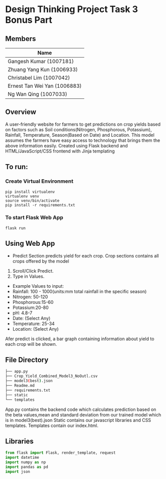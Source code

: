 # Design Thinking Project Task 3 Bonus Part

## Members
| Name                          | 
| ----------------------------- | 
| Gangesh Kumar (1007181)       |              
| Zhuang Yang Kun (1006933)     |             
| Christabel Lim (1007042)      |              
| Ernest Tan Wei Yan (1006883)  |              
| Ng Wan Qing (1007033)         |

## Overview
A user-friendly website for farmers to get predictions on crop yields based on factors such as Soil conditions(Nitrogen, Phosphorous, Potassium), Rainfall, Temperature, Season(Based on Date) and Location. This model assumes the farmers have easy access to technology that brings them the above information easily. Created using Flask backend and HTML/JavaScript/CSS frontend with Jinja templating

## To run:
### Create Virtual Environment 
```shell
pip install virtualenv
virtualenv venv
source venv/bin/activate
pip install -r requirements.txt
```
### To start Flask Web App
```shell
flask run
```
## Using Web App
- Predict Section predicts yield for each crop. Crop sections contains all crops offered by the model
1. Scroll/Click Predict.
2. Type in Values.
- Example Values to input:
- Rainfall: 100 - 1000(units:mm total rainfall in the specific season)
- Nitrogen: 50-120
- Phosphorous:15-60
- Potassium:20-80
- pH: 4.8-7
- Date: (Select Any)
- Temperature: 25-34
- Location: (Select Any)

Afer predict is clicked, a bar graph containing information about yield to each crop will be shown.

## File Directory
```bash
├── app.py
├── Crop_Yield_Combined_Model3_NoOutl.csv
├── model3(best).json
├── Readme.md
├── requirements.txt
├── static
└── templates
```
App.py contains the backend code which calculates prediction based on the beta values,mean and standard deviation from our trained model which is in model3(best).json
Static contains our javascript libraries and CSS templates. Templates contain our index.html.

## Libraries

```python
from flask import Flask, render_template, request
import datetime
import numpy as np
import pandas as pd
import json
```
<br/>

